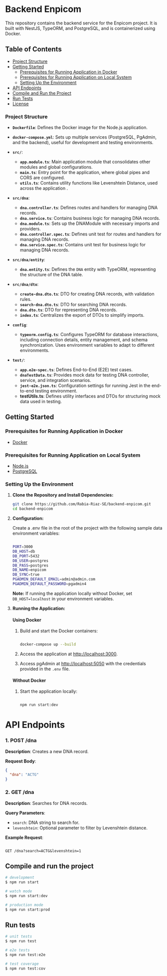 # Backend Enpicom

This repository contains the backend service for the Enpicom project. It is built with NestJS, TypeORM, and PostgreSQL, and is containerized using Docker.

## Table of Contents

- [Project Structure](#project-structure)
- [Getting Started](#getting-started)
  - [Prerequisites for Running Application in Docker](#prerequisites-for-running-application-in-docker)
  - [Prerequisites for Running Application on Local System](#prerequisites-for-running-application-on-local-system)
  - [Setting Up the Environment](#setting-up-the-environment)
- [API Endpoints](#api-endpoints)
- [Compile and Run the Project](#compile-and-run-the-project)
- [Run Tests](#run-tests)
- [License](#license)

### Project Structure

- **`Dockerfile`**: Defines the Docker image for the Node.js application.

- **`docker-compose.yml`**: Sets up multiple services (PostgreSQL, PgAdmin, and the backend), useful for development and testing environments.

- **`src/`**:
  - **`app.module.ts`**: Main application module that consolidates other modules and global configurations.
  - **`main.ts`**: Entry point for the application, where global pipes and CORS are configured.
  - **`utils.ts`**: Contains utility functions like Levenshtein Distance, used across the application .

- **`src/dna`**:
  - **`dna.controller.ts`**: Defines routes and handlers for managing DNA records.
  - **`dna.service.ts`**: Contains business logic for managing DNA records.
  - **`dna.module.ts`**: Sets up the DNAModule with necessary imports and providers.
  - **`dna.controller.spec.ts`**: Defines unit test for routes and handlers for managing DNA records.
  - **`dna.service.spec.ts`**: Contains unit test for  business logic for managing DNA records.

- **`src/dna/entity`**:
  - **`dna.entity.ts`**: Defines the `DNA` entity with TypeORM, representing the structure of the DNA table.

- **`src/dna/dto`**:
  - **`create-dna.dto.ts`**: DTO for creating DNA records, with validation rules.
  - **`search-dna.dto.ts`**: DTO for searching DNA records.
  - **`dna.dto.ts`**: DTO for representing DNA records.
  - **`index.ts`**: Centralizes the export of DTOs to simplify imports.

- **`config`**:
  - **`typeorm.config.ts`**: Configures TypeORM for database interactions, including connection details, entity management, and schema synchronization. Uses environment variables to adapt to different environments.

- **`test/`**:
  - **`app.e2e-spec.ts`**: Defines End-to-End (E2E) test cases.
  - **`dnaTestData.ts`**: Provides mock data for testing DNA controller, service, and integration scenarios.
  - **`jest-e2e.json.ts`**: Configuration settings for running Jest in the end-to-end testing environment.
  - **testUtils.ts**: Defines utility interfaces and DTOs for structuring mock data used in testing.

## Getting Started

### Prerequisites for Running Application in Docker

- <a href="https://www.docker.com/">Docker</a> 

### Prerequisites for Running Application on Local System

- <a href="http://nodejs.org" target="_blank">Node.js</a> 
- <a href="https://www.postgresql.org" target="_blank">PostgreSQL</a>

### Setting Up the Environment

1. **Clone the Repository and Install Dependencies:**

   ```bash
   git clone https://github.com/Rabia-Riaz-SE/backend-enpicom.git
   cd backend-enpicom

2. **Configuration:**

      Create a .env file in the root of the project with the following sample data environment variables:

      ```bash

      PORT=3000
      DB_HOST=db 
      DB_PORT=5432
      DB_USER=postgres
      DB_PASS=postgres
      DB_NAME=enpicom
      DB_SYNC=true
      PGADMIN_DEFAULT_EMAIL=admin@admin.com
      PGADMIN_DEFAULT_PASSWORD=pgadmin4

      ```
      **Note:** If running the application locally without Docker, set `DB_HOST=localhost` in your environment variables.
3. **Running the Application:**

      #### Using Docker

      1. Build and start the Docker containers:
          ```bash

          docker-compose up --build

          ```
      2. Access the application at [http://localhost:3000](http://localhost:3000).

      3. Access pgAdmin at [http://localhost:5050](http://localhost:5050) with the credentials provided in the `.env` file.

    #### Without Docker

      1. Start the application locally:
          ```bash

          npm run start:dev

          ```

# API Endpoints

### 1. POST /dna

**Description**: Creates a new DNA record.

**Request Body**:
```json
{
  "dna": "ACTG"
}
```
### 2. GET /dna

**Description**: Searches for DNA records.

**Query Parameters**:
- `search`: DNA string to search for.
- `levenshtein`: Optional parameter to filter by Levenshtein distance.

**Example Request**:
```http

GET /dna?search=ACTG&levenshtein=1

```

## Compile and run the project

```bash
# development
$ npm run start

# watch mode
$ npm run start:dev

# production mode
$ npm run start:prod
```

## Run tests

```bash
# unit tests
$ npm run test

# e2e tests
$ npm run test:e2e

# test coverage
$ npm run test:cov
```
